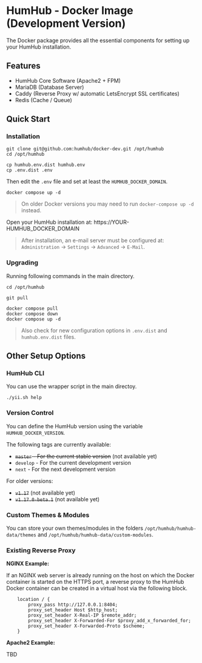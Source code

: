 # HumHub - Docker Image (Development Version)

The Docker package provides all the essential components for setting up your HumHub installation.

## Features

- HumHub Core Software (Apache2 + FPM)
- MariaDB (Database Server)
- Caddy (Reverse Proxy w/ automatic LetsEncrypt SSL certificates)
- Redis (Cache / Queue)

## Quick Start

### Installation

```
git clone git@github.com:humhub/docker-dev.git /opt/humhub
cd /opt/humhub

cp humhub.env.dist humhub.env
cp .env.dist .env
```

Then edit the `.env` file and set at least the `HUMHUB_DOCKER_DOMAIN`.

```
docker compose up -d
```

> On older Docker versions you may need to run `docker-compose up -d` instead. 

Open your HumHub installation at: https://YOUR-HUMHUB_DOCKER_DOMAIN

> After installation, an e-mail server must be configured at: `Administration` -> `Settings` -> `Advanced` -> `E-Mail`.

### Upgrading

Running following commands in the main directory.

```
cd /opt/humhub

git pull

docker compose pull
docker compose down
docker compose up -d
```

> Also check for new configuration options in `.env.dist` and `humhub.env.dist` files.

## Other Setup Options

### HumHub CLI 

You can use the wrapper script in the main directoy.

```
./yii.sh help
```

### Version Control

You can define the HumHub version using the variable `HUMHUB_DOCKER_VERSION`. 

The following tags are currently available:
- ~~`master` - For the current stable version~~ (not available yet)
- `develop` - For the current development version
- `next` - For the next development version

For older versions:
- ~~`v1.17`~~ (not available yet)
- ~~`v1.17.0-beta.1`~~ (not available yet)

### Custom Themes & Modules

You can store your own themes/modules in the  folders `/opt/humhub/humhub-data/themes` and `/opt/humhub/humhub-data/custom-modules`. 

### Existing Reverse Proxy

**NGINX Example:** 

If an NGINX web server is already running on the host on which the Docker container is started on the HTTPS port, a reverse proxy to the HumHub Docker container can be created in a virtual host via the following block. 

```
   	location / {
		proxy_pass http://127.0.0.1:8404;
		proxy_set_header Host $http_host;
		proxy_set_header X-Real-IP $remote_addr;
		proxy_set_header X-Forwarded-For $proxy_add_x_forwarded_for;
		proxy_set_header X-Forwarded-Proto $scheme;
	}
```    

**Apache2 Example:** 

TBD
